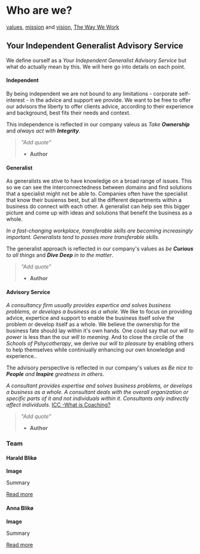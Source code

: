 # Who are we?

[values](/about/ourvalues), [mission](/about/ourmission) and [vision](/about/ourvision), [The Way We Work](/about/waywework)

## Your Independent Generalist Advisory Service

We define ourself as a *Your Independent Generalist Advisory Service* but what do actually mean by this. We will here go into details on each point.

#### Independent
By being independent we are not bound to any limitations - corporate self-interest - in the advice and support we provide. We want to be free to offer our advisors the liberty to offer clients advice, according to their experience and background, best fits their needs and context. 

This independence is reflected in our company valeus as _Take **Ownership**_ and _always act with **Integrity**_.

> *"Add quote"*
> - **Author**


#### Generalist
As generalists we stive to have knowledge on a broad range of issues. This so we can see the interconnectedness between domains and find solutions that a specialist might not be able to. Companies often have the specialist that know their busienss best, but all the different departments within a business do connect with each other. A generalist can help see this bigger picture and come up with ideas and solutions that benefit the business as a whole.

*In a fast-changing workplace, transferable skills are becoming increasingly important. Generalists tend to posses more transferable skills.*

The generalist approach is reflected in our company's values as _be **Curious** to all things_ and _**Dive Deep** in to the matter_.

> *"Add quote"*
> - **Author**

#### Advisory Service
*A consultancy firm usually provides expertice and solves business problems, or develops a business as a whole.* We like to focus on providing advice, expertice and support to enable the business itself solve the problem or develop itself as a whole. We believe the ownership for the business fate should lay within it's own hands. One could say that our *will to power* is less than the our *will to meaning*. And to close the circile of the *Schools of Pshycotherapy*, we derive our *will to pleasure* by enabling others to help themselves while continiually enhancing our own knowledge and experience.. 

The advisory perspective is reflected in our company's values as *Be nice to **People** and **Inspire** greatness in others*.

*A consultant provides expertise and solves business problems, or develops a business as a whole. A consultant deals with the overall organization or specific parts of it and not individuals within it. Consultants only indirectly affect individuals.* [ICC -What is Coaching?](https://internationalcoachingcommunity.com/what-is-coaching/)


> *"Add quote"*
> - **Author**

### Team

#### Harald Blikø

**Image**

Summary

[Read more]()

#### Anna Blikø

**Image**

Summary

[Read more]()
